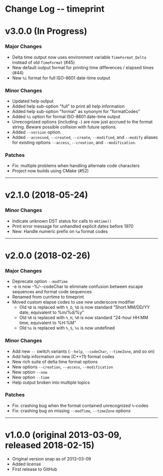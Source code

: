 Change Log -- timeprint
====================================================================================================

# v3.0.0  (In Progress)

### Major Changes
  - Delta time output now uses environment variable `TimeFormat_Delta` instead of old `TimeFormat`
    (#45)
  - New default output format for printing time differences / elapsed times (#44)
  - New `%i` format for full ISO-8601 date-time output

### Minor Changes
  - Updated help output
  - Added help sub-option "full" to print all help information
  - Added help sub-option "format" as synonym for "formatCodes"
  - Added `%i` option for formal ISO-8601 date-time output
  - Unrecognized options (including `-`) are now just accrued to the format string. Beware
    possible collision with future options.
  - Added `--version` option.
  - Added `--accessed`, `--created`, `--create`, `--modified`, and `--modify` aliases for existing
    options `--access`, `--creation`, and `--modification`.

### Patches
  - Fix: multiple problems when handling alternate code characters
  - Project now builds using CMake (#52)


----------------------------------------------------------------------------------------------------
# v2.1.0  (2018-05-24)

### Minor Changes
  - Indicate unknown DST status for calls to `mktime()`
  - Print error message for unhandled explicit dates before 1970
  - New: Handle numeric prefix on `%a` format codes


----------------------------------------------------------------------------------------------------
# v2.0.0  (2018-02-26)

### Major Changes
  - Deprecate option `--modTime`
  - -e is now -%/--codeChar to eliminate confusion between escape sequences and
    format code sequences
  - Renamed from currtime to timeprint
  - Moved custom elapse codes to use new underscore modifier
    + Old `%D` is replaced with `%_D`,
      `%D` is now standard "Short MM/DD/YY date, equivalent to %m/%d/%y"
    + Old `%R` is replaced with `%_H`,
      `%R` is now standard "24-hour HH:MM time, equivalent to %H:%M"
    + Old `%s` is replaced with `%_S`, `%s` is now undefined

### Minor Changes
  - Add new `--` switch variants (`--help`, `--codeChar`, `--timeZone`, and so on)
  - Add help information on new (C++11) format codes
  - New rich suite of delta time format options
  - New options `--creation`, `--access`, `--modification`
  - New option `--now`
  - New option `--time`
  - Help output broken into multiple topics

### Patches
  - Fix: crashing bug when the format contained unrecognized `%`-codes
  - Fix: crashing bug on missing `--modTime`, `--timeZone` options


----------------------------------------------------------------------------------------------------
# v1.0.0  (original 2013-03-09, released 2018-02-15)
  - Original version snap as of 2013-03-09
  - Added license
  - First release to GitHub

